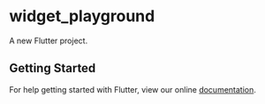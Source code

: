 # widget_playground

A new Flutter project.

## Getting Started

For help getting started with Flutter, view our online
[documentation](https://flutter.io/).
